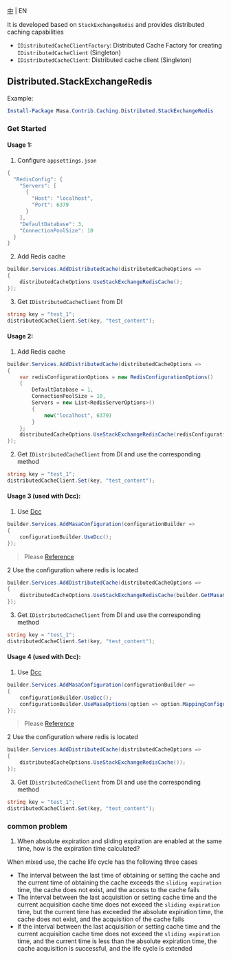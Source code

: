 [中](README.zh-CN.md) | EN

It is developed based on `StackExchangeRedis` and provides distributed caching capabilities

* `IDistributedCacheClientFactory`: Distributed Cache Factory for creating `IDistributedCacheClient` (Singleton)
* `IDistributedCacheClient`: Distributed cache client (Singleton)

## Distributed.StackExchangeRedis

Example:

``` powershell
Install-Package Masa.Contrib.Caching.Distributed.StackExchangeRedis
```

### Get Started

#### Usage 1:

1. Configure `appsettings.json`

``` C#
{
  "RedisConfig": {
    "Servers": [
      {
        "Host": "localhost",
        "Port": 6379
      }
    ],
    "DefaultDatabase": 3,
    "ConnectionPoolSize": 10
  }
}
```

2. Add Redis cache

``` C#
builder.Services.AddDistributedCache(distributedCacheOptions =>
{
    distributedCacheOptions.UseStackExchangeRedisCache();
});
```

3. Get `IDistributedCacheClient` from DI

``` C#
string key = "test_1";
distributedCacheClient.Set(key, "test_content");
```

#### Usage 2:

1. Add Redis cache

``` C#
builder.Services.AddDistributedCache(distributedCacheOptions =>
{
    var redisConfigurationOptions = new RedisConfigurationOptions()
    {
        DefaultDatabase = 1,
        ConnectionPoolSize = 10,
        Servers = new List<RedisServerOptions>()
        {
            new("localhost", 6379)
        }
    };
    distributedCacheOptions.UseStackExchangeRedisCache(redisConfigurationOptions);
});
```

2. Get `IDistributedCacheClient` from DI and use the corresponding method

``` C#
string key = "test_1";
distributedCacheClient.Set(key, "test_content");
```

#### Usage 3 (used with Dcc):

1. Use [Dcc](../../../Configuration/ConfigurationApi/Masa.Contrib.Configuration.ConfigurationApi.Dcc/README.md)

``` C#
builder.Services.AddMasaConfiguration(configurationBuilder =>
{
    configurationBuilder.UseDcc();
});
```

> Please [Reference](../../../Configuration/ConfigurationApi/Masa.Contrib.Configuration.ConfigurationApi.Dcc/README.md)

2 Use the configuration where redis is located

``` C#
builder.Services.AddDistributedCache(distributedCacheOptions =>
{
    distributedCacheOptions.UseStackExchangeRedisCache(builder.GetMasaConfiguration().ConfigurationApi.GetSection("{Replace-Your-RedisOptions-AppId}").GetSection("{Replace-Your-RedisOptions-ConfigObjectName}"));
});
```

3. Get `IDistributedCacheClient` from DI and use the corresponding method

``` C#
string key = "test_1";
distributedCacheClient.Set(key, "test_content");
```

#### Usage 4 (used with Dcc):

1. Use [Dcc](../../../Configuration/ConfigurationApi/Masa.Contrib.Configuration.ConfigurationApi.Dcc/README.md)

``` C#
builder.Services.AddMasaConfiguration(configurationBuilder =>
{
    configurationBuilder.UseDcc();
    configurationBuilder.UseMasaOptions(option => option.MappingConfigurationApi<RedisConfigurationOptions>("Replace-Your-RedisOptions-AppId", "Replace-Your-RedisOptions-ConfigObjectName", "{Replace-Your-DistributedCacheName}"));
});
```

> Please [Reference](../../../Configuration/ConfigurationApi/Masa.Contrib.Configuration.ConfigurationApi.Dcc/README.md)

2 Use the configuration where redis is located

``` C#
builder.Services.AddDistributedCache(distributedCacheOptions =>
{
    distributedCacheOptions.UseStackExchangeRedisCache());
});
```

3. Get `IDistributedCacheClient` from DI and use the corresponding method

``` C#
string key = "test_1";
distributedCacheClient.Set(key, "test_content");
```

### common problem

1. When absolute expiration and sliding expiration are enabled at the same time, how is the expiration time calculated?

When mixed use, the cache life cycle has the following three cases

* The interval between the last time of obtaining or setting the cache and the current time of obtaining the cache exceeds the `sliding expiration` time, the cache does not exist, and the access to the cache fails
* The interval between the last acquisition or setting cache time and the current acquisition cache time does not exceed the `sliding expiration` time, but the current time has exceeded the absolute expiration time, the cache does not exist, and the acquisition of the cache fails
* If the interval between the last acquisition or setting cache time and the current acquisition cache time does not exceed the `sliding expiration` time, and the current time is less than the absolute expiration time, the cache acquisition is successful, and the life cycle is extended